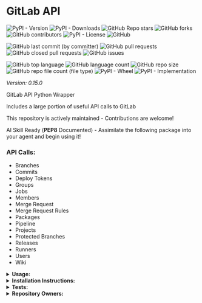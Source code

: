 # GitLab API

![PyPI - Version](https://img.shields.io/pypi/v/gitlab-api)
![PyPI - Downloads](https://img.shields.io/pypi/dd/gitlab-api)
![GitHub Repo stars](https://img.shields.io/github/stars/Knuckles-Team/gitlab-api)
![GitHub forks](https://img.shields.io/github/forks/Knuckles-Team/gitlab-api)
![GitHub contributors](https://img.shields.io/github/contributors/Knuckles-Team/gitlab-api)
![PyPI - License](https://img.shields.io/pypi/l/gitlab-api)
![GitHub](https://img.shields.io/github/license/Knuckles-Team/gitlab-api)

![GitHub last commit (by committer)](https://img.shields.io/github/last-commit/Knuckles-Team/gitlab-api)
![GitHub pull requests](https://img.shields.io/github/issues-pr/Knuckles-Team/gitlab-api)
![GitHub closed pull requests](https://img.shields.io/github/issues-pr-closed/Knuckles-Team/gitlab-api)
![GitHub issues](https://img.shields.io/github/issues/Knuckles-Team/gitlab-api)

![GitHub top language](https://img.shields.io/github/languages/top/Knuckles-Team/gitlab-api)
![GitHub language count](https://img.shields.io/github/languages/count/Knuckles-Team/gitlab-api)
![GitHub repo size](https://img.shields.io/github/repo-size/Knuckles-Team/gitlab-api)
![GitHub repo file count (file type)](https://img.shields.io/github/directory-file-count/Knuckles-Team/gitlab-api)
![PyPI - Wheel](https://img.shields.io/pypi/wheel/gitlab-api)
![PyPI - Implementation](https://img.shields.io/pypi/implementation/gitlab-api)

*Version: 0.15.0*

GitLab API Python Wrapper

Includes a large portion of useful API calls to GitLab

This repository is actively maintained - Contributions are welcome!

AI Skill Ready (**PEP8** Documented) - Assimilate the following package into your agent and begin using it! 


### API Calls:
- Branches
- Commits
- Deploy Tokens
- Groups
- Jobs
- Members
- Merge Request
- Merge Request Rules
- Packages
- Pipeline
- Projects
- Protected Branches
- Releases
- Runners
- Users
- Wiki

<details>
  <summary><b>Usage:</b></summary>

```python
#!/usr/bin/python
# coding: utf-8
import gitlab_api

token = "<GITLAB_TOKEN/PERSONAL_TOKEN>"
gitlab_url = "<GITLAB_URL>"
client = gitlab_api.Api(url=gitlab_url, token=token)

users = client.get_users()
print(users)

created_merge_request = client.create_merge_request(project_id=123, source_branch="development", 
                                                    target_branch="production",title="Merge Request Title")
print(created_merge_request)

print(f"Users: {client.get_users()}")

print(f"Projects: {client.get_projects()}")

response = client.get_runners(runner_type='instance_type', all_runners=True)
print(f"Runners: {response}")
```

</details>

<details>
  <summary><b>Installation Instructions:</b></summary>

Install Python Package

```bash
python -m pip install gitlab-api
```

</details>

<details>
  <summary><b>Tests:</b></summary>

```bash
python ./test/test_gitlab_models.py
```
</details>


<details>
  <summary><b>Repository Owners:</b></summary>


<img width="100%" height="180em" src="https://github-readme-stats.vercel.app/api?username=Knucklessg1&show_icons=true&hide_border=true&&count_private=true&include_all_commits=true" />

![GitHub followers](https://img.shields.io/github/followers/Knucklessg1)
![GitHub User's stars](https://img.shields.io/github/stars/Knucklessg1)
</details>

